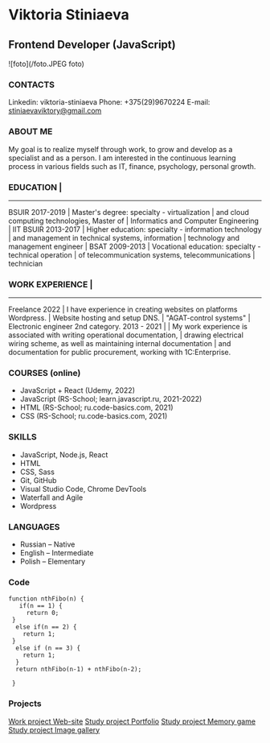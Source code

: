 # **Viktoria Stiniaeva**
## **Frontend Developer (JavaScript)**
![foto](/foto.JPEG foto)

### CONTACTS
Linkedin: viktoria-stiniaeva
Phone: +375(29)9670224
E-mail: stiniaevaviktory@gmail.com
### ABOUT ME
<p>My goal is to realize myself through work, to grow and develop as a specialist and as a person. I am interested in the continuous learning process in various fields such as IT, finance, psychology, personal growth.</p>

### EDUCATION       |
-----------------------------------------------------------------------
BSUIR 2017-2019     | Master's degree: specialty - virtualization 
                    | and cloud computing technologies, Master of
                    | Informatics and Computer Engineering
                    |
IIT BSUIR 2013-2017 | Higher education: specialty - information technology 
                    | and management in technical systems, information
                    | technology and management engineer
                    |
BSAT 2009-2013      | Vocational education: specialty - technical operation
                    | of telecommunication systems, telecommunications
                    | technician

### WORK EXPERIENCE                 |
-------------------------------------------------------------------------
Freelance 2022                      | I have experience in creating websites on platforms Wordpress.
                                    | Website hosting and setup DNS.
                                    |
"AGAT-control systems"              | Electronic engineer 2nd category.
2013 - 2021                         |
                                    | My work experience is associated with writing operational documentation,
                                    | drawing electrical wiring scheme, as well as maintaining internal documentation 
                                    | and documentation for public procurement, working with 1C:Enterprise.
### COURSES (online)
* JavaScript + React (Udemy, 2022)
* JavaScript (RS-School; learn.javascript.ru, 2021-2022)
* HTML (RS-School; ru.code-basics.com, 2021)
* CSS (RS-School; ru.code-basics.com, 2021)
### SKILLS
* JavaScript, Node.js, React
* HTML
* CSS, Sass
* Git, GitHub
* Visual Studio Code, Chrome DevTools
* Waterfall and Agile 
* Wordpress
### LANGUAGES
* Russian – Native
* English – Intermediate
* Polish – Elementary
### Code
```
function nthFibo(n) {
   if(n == 1) {
     return 0;
 }  
  else if(n == 2) {    
    return 1;
 } 
  else if (n == 3) {
    return 1;
  }
  return nthFibo(n-1) + nthFibo(n-2);
    
 }
```
### Projects
[Work project Web-site](https://gestia-bar.by/)
[Study project Portfolio](https://js30-video-player-vikstin.netlify.app/)
[Study project Memory game](https://memory-game-js3-2-vikstin.netlify.app)
[Study project Image gallery](https://image-galery-js-2-2-vikstin.netlify.app)
 

